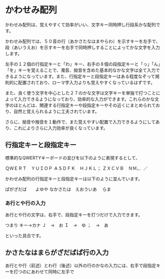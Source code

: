 # かわせみ配列
かわせみ配列は、覚えやすくて効率がいい、文字キー同時押し行段系かな配列です。

かわせみ配列では、５０音の行（あかさたなはまやらわ）を示すキーを左手で、段（あいうえお）を示すキーを右手で同時押しすることによってかな文字を入力します。

左手の１２個の行指定キーと「わ」キー、右手の８個の段指定キーと「っ」「ん」「を」キーを覚えることで、濁音、拗音を含めた基本的なかな文字は全て入力できるようになっています。また、行指定キーと段指定キーはある程度なぞって規則的に配置されており、ローマ字入力よりも覚えやすくなっているはずです。

また、良く使う文字を中心とした２７のかな文字は文字キーを単独で打つことによって入力できるようになっており、効率的な入力ができます。これらのかな文字のほとんどは、関連する行指定キーや段指定キーやその近くにまとめられており、自然と覚えられるように工夫されています。

さらに、拗音や撥音を１動作で、また覚えやすい配置で入力できるようにしてあり、これによりさらに入力効率が良くなっています。

## 行指定キーと段指定キー

標準的なQWERTYキーボードの並びを以下のように表現するとして、

ＱＷＥＲＴ　ＹＵＩＯＰ
ＡＳＤＦＫ　ＨＪＫＬ；
ＺＸＣＶＢ　ＮＭ，．／

かわせみ配列の行指定キーと段指定キーは以下のように並んでいます。

ぱがざだば　　よゆや
なかさたは　えおういあ
　らま
 
### あ行とや行の入力

あ行とや行の文字は、右手で、段指定キーを打つだけで入力できます。

つまり
キー→カナ
Ｊ　→　お
Ｉ　→　ゆ
；　→　あ

といった具合です。

## かさたなはまらがざだばぱ行の入力

あ行とや行（前述）とわ行（後述）以外の行のかなの入力には、右手で段指定キーを打つのにあわせて同時に左手で
